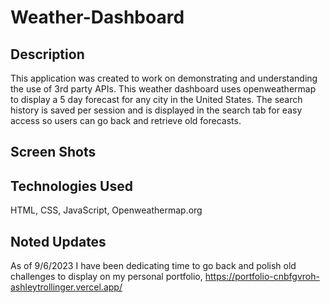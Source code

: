 # Weather-Dashboard
## Description
This application was created to work on demonstrating and understanding the use of 3rd party APIs. This weather dashboard uses openweathermap to display a 5 day forecast for any city in the United States. The search history is saved per session and is displayed in the search tab for easy access so users can go back and retrieve old forecasts.

## Screen Shots

## Technologies Used
HTML, CSS, JavaScript, Openweathermap.org

## Noted Updates
As of 9/6/2023 I have been dedicating time to go back and polish old challenges to display on my personal portfolio, <a>https://portfolio-cnbfgvroh-ashleytrollinger.vercel.app/</a>
